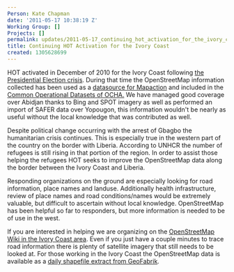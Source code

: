 ```yaml
---
Person: Kate Chapman
date: '2011-05-17 10:38:19 Z'
Working Group: []
Projects: []
permalink: updates/2011-05-17_continuing_hot_activation_for_the_ivory_coast
title: Continuing HOT Activation for the Ivory Coast
created: 1305628699
---
```

<p>HOT activated in December of 2010 for the Ivory Coast following <a href="http://en.wikipedia.org/wiki/Ivorian_presidential_election,_2010">the Presidential Election crisis</a>. During that time the OpenStreetMap information collected has been used as a <a href="http://www.mapaction.org/deployments/maps.html?deployment_filter=201&amp;section=0">datasource for Mapaction</a> and included in the <a href="http://ochaonline.un.org/UrgencesEmergencies/ElectionsCocirctedIvoire/tabid/7330/language/fr-FR/Default.aspx">Common Operational Datasets of OCHA.</a> We have managed good coverage over Abidjan thanks to Bing and SPOT imagery as well as performed an import of SAFER data over Yopougon, this information wouldn't be nearly as useful without the local knowledge that was contributed as well.</p><p>Despite political change occurring with the arrest of Gbagbo the humanitarian crisis continues. This is especially true in the western part of the country on the border with Liberia. According to UNHCR the number of refugees is still rising in that portion of the region. In order to assist those helping the refugees HOT seeks to improve the OpenStreetMap data along the border between the Ivory Coast and Liberia.</p><p>Responding organizations on the ground are especially looking for road information, place names and landuse. Additionally health infrastructure, review of place names and road conditions/names would be extremely valuable, but difficult to ascertain without local knowledge. OpenStreetMap has been helpful so far to responders, but more information is needed to be of use in the west.</p><p>If you are interested in helping we are organizing on the <a href="http://wiki.openstreetmap.org/wiki/En:WikiProject_Ivory_Coast">OpenStreetMap Wiki in the Ivory Coast area</a>. Even if you just have a couple minutes to trace road information there is plenty of satellite imagery that still needs to be looked at. For those working in the Ivory Coast the OpenStreetMap data is available as a <a href="http://download.geofabrik.de/osm/africa/">daily shapefile extract from GeoFabrik</a>.</p>
